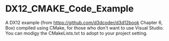 # DX12_CMAKE_Code_Example
A DX12 example (from https://github.com/d3dcoder/d3d12book Chapter 6, Box) compiled using CMake, for those who don't want to use Visual Studio. You can modigy the CMakeLists.txt to adopt to your project setting.
